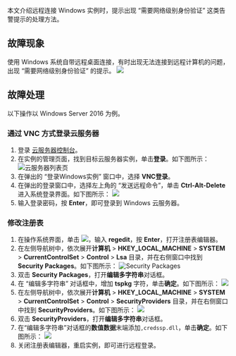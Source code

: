 本文介绍远程连接 Windows 实例时，提示出现 “需要网络级别身份验证” 这类告警提示的处理方法。

## 故障现象
使用 Windows 系统自带远程桌面连接，有时出现无法连接到远程计算机的问题，出现 “需要网络级别身份验证” 的提示。
![](https://main.qcloudimg.com/raw/a2976a1f9d34cadeb378687ce4f1ff64.png)

## 故障处理

<dx-alert infotype="explain" title="">
以下操作以 Windows Server 2016 为例。
</dx-alert>



### 通过 VNC 方式登录云服务器
1. 登录 [云服务器控制台](https://console.cloud.tencent.com/cvm/index)。
2. 在实例的管理页面，找到目标云服务器实例，单击**登录**。如下图所示：
![云服务器列表页](https://main.qcloudimg.com/raw/038fce530c6c6827796e51d896306a93.png)
3. 在弹出的 “登录Windows实例” 窗口中，选择 **VNC登录**。
4. 在弹出的登录窗口中，选择左上角的 “发送远程命令”，单击 **Ctrl-Alt-Delete** 进入系统登录界面。如下图所示：
![](https://main.qcloudimg.com/raw/2dec43fa6ddb5e442da59c75f7a34b0f.png)
5. 输入登录密码，按 **Enter**，即可登录到 Windows 云服务器。

### 修改注册表

1. 在操作系统界面，单击 <img src="https://main.qcloudimg.com/raw/330624bafb194914948c8ebd9e47334d.png" style="margin: 0;"></img>，输入 **regedit**，按 **Enter**，打开注册表编辑器。
2. 在左侧导航树中，依次展开**计算机** > **HKEY_LOCAL_MACHINE** > **SYSTEM** > **CurrentControlSet** > **Control** > **Lsa** 目录，并在右侧窗口中找到 **Security Packages**。如下图所示：
![Security Packages](https://main.qcloudimg.com/raw/7a082160ed82ca713ca6a4f46af84eaf.png)
3. 双击 **Security Packages**，打开**编辑多字符串**对话框。
4. 在 “编辑多字符串” 对话框中，增加 **tspkg** 字符，单击**确定**。如下图所示：
![](https://main.qcloudimg.com/raw/5568c403df3d9aa9afb3cdc5972df0f6.png)
5. 在左侧导航树中，依次展开**计算机** > **HKEY_LOCAL_MACHINE** > **SYSTEM** > **CurrentControlSet** > **Control** > **SecurityProviders** 目录，并在右侧窗口中找到 **SecurityProviders**。如下图所示：
![](https://main.qcloudimg.com/raw/41611d8e70772cf2254236a7fb7fa1f0.png)
6. 双击 **SecurityProviders**，打开**编辑多字符串**对话框。
7. 在“编辑多字符串”对话框的**数值数据**末端添加`,credssp.dll`，单击**确定**。如下图所示：
![](https://main.qcloudimg.com/raw/e93c318852de8a018d05664d90b92c4a.png)
8. 关闭注册表编辑器，重启实例，即可进行远程登录。



